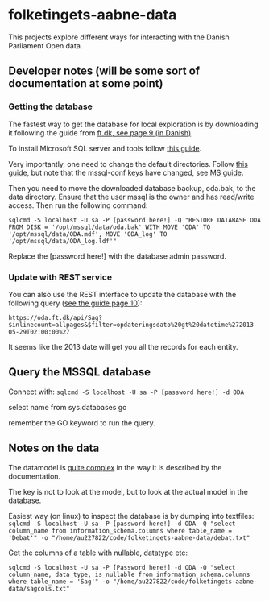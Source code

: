 # folketingets-aabne-data

This projects explore different ways for interacting with the Danish Parliament Open data. 

## Developer notes (will be some sort of documentation at some point)

### Getting the database
The fastest way to get the database for local exploration is by downloading it following the guide from [ft.dk, see page 9 (in Danish)](https://www.ft.dk/-/media/sites/ft/pdf/dokumenter/aabne-data/oda-browser_brugervejledning.ashx) 

To install Microsoft SQL server and tools follow [this guide](https://blog.devart.com/how-to-install-sql-server-on-linux-ubuntu.html).

Very importantly, one need to change the default directories. Follow [this guide](https://www.mssqltips.com/sqlservertip/4652/how-to-change-default-data-and-log-file-directory-for-sql-server-running-on-linux/), but note that the mssql-conf keys have changed, see [MS guide](https://learn.microsoft.com/en-us/sql/linux/sql-server-linux-configure-mssql-conf?view=sql-server-ver16#datadir).

Then you need to move the downloaded database backup, oda.bak, to the data directory. Ensure that the user mssql is the owner and has read/write access. Then run the following command:

`sqlcmd -S localhost -U sa -P [password here!] -Q "RESTORE DATABASE ODA FROM DISK = '/opt/mssql/data/oda.bak' WITH MOVE 'ODA' TO '/opt/mssql/data/ODA.mdf', MOVE 'ODA_log' TO '/opt/mssql/data/ODA_log.ldf'"`

Replace the [password here!] with the database admin password. 

### Update with REST service
You can also use the REST interface to update the database with the following query ([see the guide page 10](https://www.ft.dk/-/media/sites/ft/pdf/dokumenter/aabne-data/oda-browser_brugervejledning.ashx)):

`https://oda.ft.dk/api/Sag?$inlinecount=allpages&$filter=opdateringsdato%20gt%20datetime%272013-05-29T02:00:00%27`

It seems like the 2013 date will get you all the records for each entity. 

## Query the MSSQL database

Connect with: `sqlcmd -S localhost -U sa -P [password here!] -d ODA`

select name from sys.databases
go

remember the GO keyword to run the query.

## Notes on the data
The datamodel is [quite complex](https://oda.ft.dk/Home/OdaModel) in the way it is described by the documentation. 

The key is not to look at the model, but to look at the actual model in the database. 

Easiest way (on linux) to inspect the database is by dumping into textfiles: `sqlcmd -S localhost -U sa -P [password here!] -d ODA -Q "select column_name from information_schema.columns where table_name = 'Debat'" -o "/home/au227822/code/folketingets-aabne-data/debat.txt"`

Get the columns of a table with nullable, datatype etc:

`sqlcmd -S localhost -U sa -P [Password here!] -d ODA -Q "select column_name, data_type, is_nullable from information_schema.columns where table_name = 'Sag'" -o "/home/au227822/code/folketingets-aabne-data/sagcols.txt"`